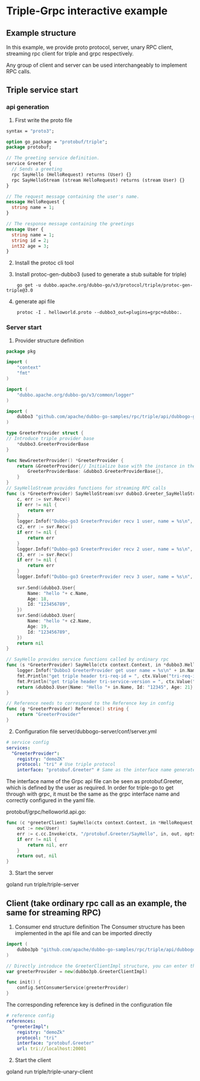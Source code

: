 # Triple-Grpc interactive example

## Example structure

In this example, we provide proto protocol, server, unary RPC client, streaming rpc client for triple and grpc respectively.

Any group of client and server can be used interchangeably to implement RPC calls.

## Triple service start

### api generation
1. First write the proto file

```protobuf
syntax = "proto3";

option go_package = "protobuf/triple";
package protobuf;

// The greeting service definition.
service Greeter {
  // Sends a greeting
  rpc SayHello (HelloRequest) returns (User) {}
  rpc SayHelloStream (stream HelloRequest) returns (stream User) {}
}

// The request message containing the user's name.
message HelloRequest {
  string name = 1;
}

// The response message containing the greetings
message User {
  string name = 1;
  string id = 2;
  int32 age = 3;
}

```
2. Install the protoc cli tool
    
3. Install protoc-gen-dubbo3 (used to generate a stub suitable for triple)    
```shell
    go get -u dubbo.apache.org/dubbo-go/v3/protocol/triple/protoc-gen-triple@3.0
```

4. generate api file
```shell
    protoc -I . helloworld.proto --dubbo3_out=plugins=grpc+dubbo:.
```

### Server start
1. Provider structure definition
```go
package pkg

import (
    "context"
    "fmt"
)

import (
    "dubbo.apache.org/dubbo-go/v3/common/logger"
)

import (
    dubbo3 "github.com/apache/dubbo-go-samples/rpc/triple/api/dubbogo-grpc/protobuf/grpc"
)

type GreeterProvider struct {
// Introduce triple provider base
    *dubbo3.GreeterProviderBase
}

func NewGreeterProvider() *GreeterProvider {
    return &GreeterProvider{// Initialize base with the instance in the generated api
        GreeterProviderBase: &dubbo3.GreeterProviderBase{},
    }
}
// SayHelloStream provides functions for streaming RPC calls
func (s *GreeterProvider) SayHelloStream(svr dubbo3.Greeter_SayHelloStreamServer) error {
    c, err := svr.Recv()
    if err != nil {
        return err
    }
    logger.Infof("Dubbo-go3 GreeterProvider recv 1 user, name = %s\n", c.Name)
    c2, err := svr.Recv()
    if err != nil {
        return err
    }
    logger.Infof("Dubbo-go3 GreeterProvider recv 2 user, name = %s\n", c2.Name)
    c3, err := svr.Recv()
    if err != nil {
        return err
    }
    logger.Infof("Dubbo-go3 GreeterProvider recv 3 user, name = %s\n", c3.Name)
    
    svr.Send(&dubbo3.User{
        Name: "hello "+ c.Name,
        Age: 18,
        Id: "123456789",
    })
    svr.Send(&dubbo3.User{
        Name: "hello "+ c2.Name,
        Age: 19,
        Id: "123456789",
    })
    return nil
}

// SayHello provides service functions called by ordinary rpc
func (s *GreeterProvider) SayHello(ctx context.Context, in *dubbo3.HelloRequest) (*dubbo3.User, error) {
    logger.Infof("Dubbo3 GreeterProvider get user name = %s\n" + in.Name)
    fmt.Println("get triple header tri-req-id = ", ctx.Value("tri-req-id"))
    fmt.Println("get triple header tri-service-version = ", ctx.Value("tri-service-version"))
    return &dubbo3.User{Name: "Hello "+ in.Name, Id: "12345", Age: 21}, nil
}

// Reference needs to correspond to the Reference key in config
func (g *GreeterProvider) Reference() string {
    return "GreeterProvider"
}
```
2. Configuration file
   server/dubbogo-server/conf/server.yml
```yaml
# service config
services:
  "GreeterProvider":
    registry: "demoZK"
    protocol: "tri" # Use triple protocol
    interface: "protobuf.Greeter" # Same as the interface name generated by grpc, as follows
```

The interface name of the Grpc api file can be seen as protobuf.Greeter, which is defined by the user as required.
In order for triple-go to get through with grpc, it must be the same as the grpc interface name and correctly configured in the yaml file.

protobuf/grpc/helloworld.api.go:
```go
func (c *greeterClient) SayHello(ctx context.Context, in *HelloRequest, opts ...grpc.CallOption) (*User, error) {
    out := new(User)
    err := c.cc.Invoke(ctx, "/protobuf.Greeter/SayHello", in, out, opts...)
    if err != nil {
        return nil, err
    }
    return out, nil
}
```

3. Start the server

goland run
triple/triple-server

## Client (take ordinary rpc call as an example, the same for streaming RPC)

1. Consumer end structure definition
   The Consumer structure has been implemented in the api file and can be imported directly
```go
import (
    dubbo3pb "github.com/apache/dubbo-go-samples/rpc/triple/api/dubbogo-grpc/protobuf/triple"
)

// Directly introduce the GreeterClientImpl structure, you can enter the structure, and see the Reference as "greeterImpl"
var greeterProvider = new(dubbo3pb.GreeterClientImpl)

func init() {
    config.SetConsumerService(greeterProvider)
}
```

The corresponding reference key is defined in the configuration file
```yaml
# reference config
references:
  "greeterImpl":
    registry: "demoZk"
    protocol: "tri"
    interface: "protobuf.Greeter"
    url: tri://localhost:20001
```

2. Start the client

goland run
triple/triple-unary-client